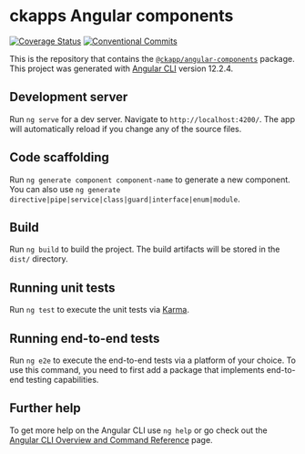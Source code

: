 # ckapps Angular components

<!-- ![CI][ci-badge] -->

[![Coverage Status][coveralls-badge]][coveralls-url]
[![Conventional Commits][conventional-commits-badge]][conventional-commits-url]

This is the repository that contains the [`@ckapp/angular-components`](./projects/app-design/README.md) package.
This project was generated with [Angular CLI](https://github.com/angular/angular-cli) version 12.2.4.

## Development server

Run `ng serve` for a dev server. Navigate to `http://localhost:4200/`. The app will automatically reload if you change any of the source files.

## Code scaffolding

Run `ng generate component component-name` to generate a new component. You can also use `ng generate directive|pipe|service|class|guard|interface|enum|module`.

## Build

Run `ng build` to build the project. The build artifacts will be stored in the `dist/` directory.

## Running unit tests

Run `ng test` to execute the unit tests via [Karma](https://karma-runner.github.io).

## Running end-to-end tests

Run `ng e2e` to execute the end-to-end tests via a platform of your choice. To use this command, you need to first add a package that implements end-to-end testing capabilities.

## Further help

To get more help on the Angular CLI use `ng help` or go check out the [Angular CLI Overview and Command Reference](https://angular.io/cli) page.

[ci-badge]: https://github.com/ckapps/angular-components/workflows/CI/badge.svg
[conventional-commits-badge]: https://img.shields.io/badge/Conventional%20Commits-1.0.0-yellow.svg
[conventional-commits-url]: https://conventionalcommits.org/
[coveralls-badge]: https://coveralls.io/repos/github/ckapps/angular-components/badge.svg?branch=master
[coveralls-url]: https://coveralls.io/github/ckapps/angular-components?branch=master
